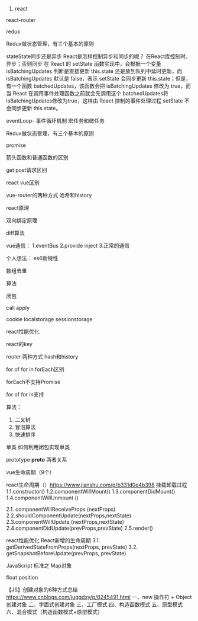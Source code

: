 1. react

react-router

redux

Redux做状态管理，有三个基本的原则

stateState同步还是异步
React是怎样控制异步和同步的呢？
在React库控制时，异步；否则同步
在 React 的 setState 函数实现中，会根据一个变量 isBatchingUpdates 判断是直接更新 this.state 还是放到队列中延时更新，而 isBatchingUpdates 默认是 false，表示 setState 会同步更新 this.state；但是，有一个函数 batchedUpdates，该函数会把 isBatchingUpdates 修改为 true，而当 React 在调用事件处理函数之前就会先调用这个 batchedUpdates将isBatchingUpdates修改为true，这样由 React 控制的事件处理过程 setState 不会同步更新 this.state。

eventLoop- 事件循环机制  宏任务和微任务

Redux做状态管理，有三个基本的原则

promise

箭头函数和普通函数的区别

get post请求区别

react vue区别

vue-router的两种方式 哈希和history

react原理

双向绑定原理

diff算法

vue通信：
1.eventBus
2.provide inject
3.正常的通信


个人想法：
es6新特性

数组去重

算法

闭包

call apply

cookie localstorage sessionstorage


react性能优化 

react的key

router  两种方式 hash和history

for of for in forEach区别

forEach不支持Promise

for of for in支持

算法：
1. 二叉树
2. 冒泡算法
3. 快速排序

单类 如何利用闭包实现单类

prototype
__proto__
两者关系


vue生命周期（9个）

react生命周期（）https://www.jianshu.com/p/b331d0e4b398
挂载卸载过程
1.1.constructor()
1.2.componentWillMount()
1.3.componentDidMount()
1.4.componentWillUnmount ()

2.1. componentWillReceiveProps (nextProps)
2.2.shouldComponentUpdate(nextProps,nextState)
2.3.componentWillUpdate (nextProps,nextState)
2.4.componentDidUpdate(prevProps,prevState)
2.5.render()

react性能优化
React新增的生命周期
3.1. getDerivedStateFromProps(nextProps, prevState)
3.2. getSnapshotBeforeUpdate(prevProps, prevState)


JavaScript 标准之 Map对象


float position


【JS】创建对象的6种方式总结 https://www.cnblogs.com/juggdxy/p/8245491.html
一、new 操作符 + Object 创建对象
二、字面式创建对象
三、工厂模式
四、构造函数模式
五、原型模式
六、混合模式（构造函数模式+原型模式）

